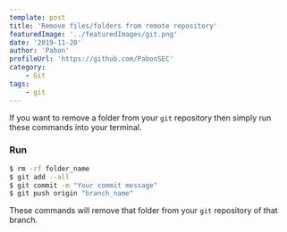 ```yaml
---
template: post
title: 'Remove files/folders from remote repository'
featuredImage: '../featuredImages/git.png'
date: '2019-11-20'
author: 'Pabon'
profileUrl: 'https://github.com/PabonSEC'
category:
    - Git
tags:
    - git
---
```


If you want to remove a folder from your `git` repository then simply run these commands into your terminal.
<br>

### Run

<div class=fakeMenu>
  <div class="fakeButtons fakeClose"></div>
  <div class="fakeButtons fakeMinimize"></div>
  <div class="fakeButtons fakeZoom"></div>
</div>

```bash
$ rm -rf folder_name
$ git add --all
$ git commit -m "Your commit message"
$ git push origin "branch_name"
```

These commands will remove that folder from your `git` repository of that branch.
